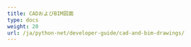 ```yaml
---
title: CADおよびBIM図面
type: docs
weight: 20
url: /ja/python-net/developer-guide/cad-and-bim-drawings/
---
```

